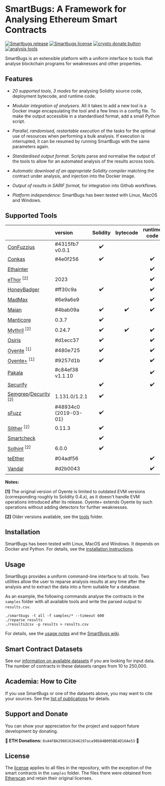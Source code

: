 # SmartBugs: A Framework for Analysing Ethereum Smart Contracts

<a href="https://github.com/smartbugs/smartbugs/releases"><img alt="Smartbugs release" src="https://img.shields.io/github/release/smartbugs/smartbugs.svg"></a>
<a href="https://github.com/smartbugs/smartbugs/blob/master/LICENSE"><img alt="Smartbugs license" src="https://img.shields.io/github/license/smartbugs/smartbugs.svg?color=blue"></a>
<span class="badge-crypto"><a href="#support-and-donate" title="Donate to this project using Cryptocurrency"><img src="https://img.shields.io/badge/crypto-donate-red.svg" alt="crypto donate button" /></a></span>
<a href="#Supported-Tools"><img alt="analysis tools" src="https://img.shields.io/badge/analysis tools-20-blue"></a>


SmartBugs is an extensible platform with a uniform interface to tools
that analyse blockchain programs for weaknesses and other properties.

## Features

- *20 supported tools, 3 modes* for analysing Solidity source
  code, deployment bytecode, and runtime code.

- *Modular integration of analysers.* All it takes to add
  a new tool is a Docker image encapsulating the tool and a few lines
  in a config file. To make the output accessible in a standardised
  format, add a small Python script.
  
- *Parallel, randomised, restartable execution* of the tasks for the
  optimal use of resources when performing a bulk analysis. If
  execution is interrupted, it can be resumed by running SmartBugs
  with the same parameters again.

- *Standardised output format.* Scripts parse and normalise the output
  of the tools to allow for an automated analysis of the results across
  tools.

- *Automatic download of an appropriate Solidity compiler* matching
  the contract under analysis, and injection into the Docker image.

- *Output of results in SARIF format,* for integration into Github
  workflows.

- *Platform independence:* SmartBugs has been tested with Linux, MacOS
  and Windows.

## Supported Tools

|      | version | Solidity | bytecode | runtime code |
| :--- | :--- | :---: | :---: | :--: |
| [ConFuzzius](https://github.com/christoftorres/ConFuzzius) | #4315fb7 v0.0.1 | :heavy_check_mark: |                    |                    |
| [Conkas](https://github.com/smartbugs/conkas)        | #4e0f256 | :heavy_check_mark: |                    | :heavy_check_mark: |
| [Ethainter](https://zenodo.org/record/3760403)               |  |                    |                    | :heavy_check_mark: |
| [eThor](https://secpriv.wien/ethor) <sup>[2]</sup>  | 2023 |                    |                    | :heavy_check_mark: |
| [HoneyBadger](https://github.com/christoftorres/HoneyBadger) | #ff30c9a | :heavy_check_mark: |                    | :heavy_check_mark: |
| [MadMax](https://github.com/nevillegrech/MadMax) | #6e9a6e9     |                    |                    | :heavy_check_mark: |
| [Maian](https://github.com/smartbugs/MAIAN)          | #4bab09a | :heavy_check_mark: | :heavy_check_mark: | :heavy_check_mark: |
| [Manticore](https://github.com/trailofbits/manticore)   | 0.3.7 | :heavy_check_mark: |                    |                    |
| [Mythril](https://github.com/ConsenSys/mythril)  <sup>[2]</sup> | 0.24.7 | :heavy_check_mark: | :heavy_check_mark: | :heavy_check_mark: |
| [Osiris](https://github.com/christoftorres/Osiris)        | #d1ecc37 | :heavy_check_mark: |                    | :heavy_check_mark: |
| [Oyente](https://github.com/smartbugs/oyente) <sup>[1]</sup> | #480e725 | :heavy_check_mark: |                    | :heavy_check_mark: |
| [Oyente+](https://github.com/smartbugs/oyente_plus) <sup>[1]</sup> | #9257d1b | :heavy_check_mark: |                    | :heavy_check_mark: |
| [Pakala](https://github.com/palkeo/pakala)   | #c84ef38 v1.1.10 |                    |                    | :heavy_check_mark: |
| [Securify](https://github.com/eth-sri/securify)              |  | :heavy_check_mark: |                    | :heavy_check_mark: |
| [Semgrep](https://github.com/Decurity/semgrep-smart-contracts)/[Decurity](https://github.com/Decurity/semgrep-smart-contracts) <sup>[2]</sup>  | 1.131.0/1.2.1 | :heavy_check_mark: |                    |                    |
| [sFuzz](https://github.com/duytai/sFuzz) | #48934c0 (2019-03-01) | :heavy_check_mark: |  |  |
| [Slither](https://github.com/crytic/slither) <sup>[2]</sup>  | 0.11.3 | :heavy_check_mark: |                    |                    |
| [Smartcheck](https://github.com/smartdec/smartcheck)         |  | :heavy_check_mark: |                    |                    |
| [Solhint](https://github.com/protofire/solhint) <sup>[2]</sup> | 6.0.0 | :heavy_check_mark: |                    |                    |
| [teEther](https://github.com/nescio007/teether)      | #04adf56 |                    |                    | :heavy_check_mark: |
| [Vandal](https://github.com/usyd-blockchain/vandal)  | #d2b0043 |                    |                    | :heavy_check_mark: |

**Notes:**

**[1]** The original version of Oyente is limited to outdated EVM versions
(corresponding roughly to Solidity 0.4.x), as it doesn't handle EVM
operations introduced after its release. Oyente+ extends Oyente by such
operations without adding detectors for further weaknesses.

**[2]** Older versions available, see the [tools](tools/) folder.

## Installation

SmartBugs has been tested with Linux, MacOS and Windows. It depends on
Docker and Python.  For details, see the [installation
instructions](doc/installation.md).

## Usage

SmartBugs provides a uniform command-line interface to all tools.  Two
utilities allow the user to reparse analysis results at any time after
the analysis and to extract the data into a form suitable for a
database.

As an example, the following commands analyse the contracts in the `samples` folder with all available tools and write the parsed output to `results.csv`.

```console
./smartbugs -t all -f samples/* --timeout 600
./reparse results
./results2csv -p results > results.csv
```

For details, see the [usage notes](doc/usage.md) and the [SmartBugs wiki](https://github.com/smartbugs/smartbugs/wiki).

## Smart Contract Datasets

See our [information on available datasets](doc/datasets.md) if you
are looking for input data. The number of contracts
in these datasets ranges from 10 to 250,000.

## Academia: How to Cite

If you use SmartBugs or one of the datasets above, you may want to cite
your sources. See the [list of publications](doc/academia.md) for details.

## Support and Donate
You can show your appreciation for the project and support future development by donating.

**🙌 ETH Donations:** `0xA4FBA2908162646197aca90b84B095BE4D16Ae53` 🙌

## License

The [license](LICENSE) applies to all files in the repository,
with the exception of the smart contracts in the `samples` folder.
The files there were obtained from [Etherscan](http://etherscan.io)
and retain their original licenses.
